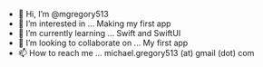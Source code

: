 - 👋 Hi, I’m @mgregory513
- 👀 I’m interested in ... Making my first app
- 🌱 I’m currently learning ... Swift and SwiftUI
- 💞️ I’m looking to collaborate on ... My first app
- 📫 How to reach me ... michael.gregory513 (at) gmail (dot) com

<!---
mgregory513/mgregory513 is a ✨ special ✨ repository because its `README.md` (this file) appears on your GitHub profile.
You can click the Preview link to take a look at your changes.
--->
